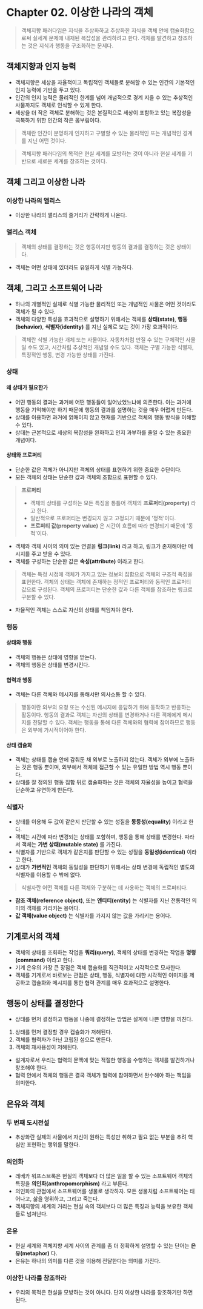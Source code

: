 # Chapter 02. 이상한 나라의 객체

> 객체지향 패러다임은 지식을 추상화하고 추상화한 지식을 객체 안에 캡슐화함으로써 실세계 문제에 내재된 복잡성을 관리하려고 한다. 
> 객체를 발견하고 창조하는 것은 지식과 행동을 구조화하는 문제다.

## 객체지향과 인지 능력

- 객체지향은 세상을 자율적이고 독립적인 객체들로 분해할 수 있는 인간의 기본적인 인지 능력에 기반을 두고 있다.
- 인간의 인지 능력은 물리적인 한계를 넘어 개념적으로 경계 지을 수 있는 추상적인 사물까지도 객체로 인식할 수 있게 한다.
- 세상을 더 작은 객체로 분해하는 것은 본질적으로 세상이 포함하고 있는 복잡성을 극복하기 위한 인간의 작은 몸부림이다.

> 객체란 인간이 분명하게 인지하고 구별할 수 있는 물리적인 또는 개념적인 경계를 지닌 어떤 것이다.

> 객체지향 패러다임의 목적은 현실 세계를 모방하는 것이 아니라 현실 세계를 기반으로 새로운 세계를 창조하는 것이다.

## 객체 그리고 이상한 나라

### 이상한 나라의 앨리스

- 이상한 나라의 앨리스의 줄거리가 간략하게 나온다.

### 앨리스 객체

> 객체의 상태를 결정하는 것은 행동이지만 행동의 결과를 결정하는 것은 상태이다.

- 객체는 어떤 상태에 있더라도 유일하게 식별 가능하다.

## 객체, 그리고 소프트웨어 나라

- 하나의 개별적인 실체로 식별 가능한 물리적인 또는 개념적인 사물은 어떤 것이라도 객체가 될 수 있다.
- 객체의 다양한 특성을 효과적으로 설명하기 위해서는 객체를 **상태(state)**, **행동(behavior)**, **식별자(identity)** 를 지닌 실체로 보는 것이 가장 효과적이다.

> 객체란 식별 가능한 개체 또는 사물이다. 자동차처럼 만질 수 있는 구체적인 사물일 수도 있고, 시간처럼 추상적인 개념일 수도 있다.
> 객체는 구별 가능한 식별자, 특징적인 행동, 변경 가능한 상태를 가진다.

### 상태

#### 왜 상태가 필요한가

- 어떤 행동의 결과는 과거에 어떤 행동들이 일어났었느냐에 의존한다. 이는 과거에 행동을 기억해야만 하기 때문에 행동의 결과를 설명하는 것을 매우 어렵게 만든다.
- 상태를 이용하면 과거에 얽매이지 않고 현재를 기반으로 객체의 행동 방식을 이해할 수 있다.
- 상태는 근본적으로 세상의 복잡성을 완화하고 인지 과부하를 줄일 수 있는 중요한 개념이다.

#### 상태와 프로퍼티

- 단순한 값은 객체가 아니지만 객체의 상태를 표현하기 위한 중요한 수단이다.
- 모든 객체의 상태는 단순한 값과 객체의 조합으로 표현할 수 있다.

> **프로퍼티**
> - 객체의 상태를 구성하는 모든 특징을 통틀어 객체의 **프로퍼티(property)** 라고 한다.
> - 일반적으로 프로퍼티는 변경되지 않고 고정되기 때문에 '정적'이다.
> - **프로퍼티 값(property value)** 은 시간이 흐름에 따라 변경되기 때문에 '동적'이다.

- 객체와 객체 사이의 의미 있는 연결을 **링크(link)** 라고 하고, 링크가 존재해야만 메시지를 주고 받을 수 있다.
- 객체를 구성하는 단순한 값은 **속성(attribute)** 이라고 한다.

> 객체는 특정 시점에 객체가 가지고 있는 정보의 집합으로 객체의 구조적 특징을 표현한다. 객체의 상태는 객체에 존재하는 정적인 프로퍼티와 동적인 프로퍼티 값으로 구성된다. 객체의 프로퍼티는 단순한 값과 다른 객체를 참조하는 링크로 구분할 수 있다.

- 자율적인 객체는 스스로 자신의 상태를 책임져야 한다.

### 행동

#### 상태와 행동

- 객체의 행동은 상태에 영향을 받는다.
- 객체의 행동은 상태를 변경시킨다.

#### 협력과 행동

- 객체는 다른 객체와 메시지를 통해서만 의사소통 할 수 있다.

> 행동이란 외부의 요청 또는 수신된 메시지에 응답하기 위해 동작하고 반응하는 활동이다. 행동의 결과로 객체는 자신의 상태를 변경하거나 다른 객체에게 메시지를 전달할 수 있다. 객체는 행동을 통해 다른 객체와의 협력에 참여하므로 행동은 외부에 가시적이어야 한다.

#### 상태 캡슐화

- 객체는 상태를 캡슐 안에 감춰둔 채 외부로 노출하지 않는다. 객체가 외부에 노출하는 것은 행동 뿐이며, 외부에서 객체에 접근할 수 있는 유일한 방법 역시 행동 뿐이다.
- 상태를 잘 정의된 행동 집합 뒤로 캡슐화하는 것은 객체의 자율성을 높이고 협력을 단순하고 유연하게 만든다.

### 식별자

- 상태를 이용해 두 값이 같은지 판단할 수 있는 성질을 **동등성(equality)** 이라고 한다.
- 객체는 시간에 따라 변경되는 상태를 포함하며, 행동을 통해 상태를 변경한다. 따라서 객체는 **가변 상태(mutable state)** 를 가진다.
- 식별자를 기반으로 객체가 같은지를 판단할 수 있는 성질을 **동일성(identical)** 이라고 한다.
- 상태가 **가변적인** 객체의 동일성을 판단하기 위해서는 상태 변경에 독립적인 별도의 식별자를 이용할 수 밖에 없다.

> 식별자란 어떤 객체를 다른 객체와 구분하는 데 사용하는 객체의 프로퍼티다.

- **참조 객체(reference object)**, 또는 **엔티티(entity)** 는 식별자를 지닌 전통적인 의미의 객체를 가리키는 용어다.
- **값 객체(value object)** 는 식별자를 가지지 않는 값을 가리키는 용어다.

## 기계로서의 객체

- 객체의 상태를 조회하는 작업을 **쿼리(query)**, 객체의 상태를 변경하는 작업을 **명령(command)** 이라고 한다.
- 기계 은유의 가장 큰 장점은 객체 캡슐화를 직관적이고 시각적으로 묘사한다.
- 객체를 기계로서 바로보는 관점은 상태, 행동, 식별자에 대한 시각적인 이미지를 제공하고 캡슐화와 메시지를 통한 협력 관계를 매우 효과적으로 설명한다.

## 행동이 상태를 결정한다

- 상태를 먼저 결정하고 행동을 나중에 결정하는 방법은 설계에 나쁜 영향을 끼친다.

1. 상태를 먼저 결정할 경우 캡슐화가 저해된다.
2. 객체를 협력자가 아닌 고립된 섬으로 만든다.
3. 객체의 재사용성이 저해된다.

- 설계자로서 우리는 협력의 문맥에 맞는 적절한 행동을 수행하는 객체를 발견하거나 창조해야 한다.
- 협력 안에서 객체의 행동은 결국 객체가 협력에 참여하면서 완수해야 하는 책임을 의미한다.

## 은유와 객체

### 두 번째 도시전설

- 추상화란 실제의 사물에서 자신이 원하는 특성만 취하고 필요 없는 부분을 추려 핵심만 표현하는 행위를 말한다.

### 의인화

- 레베카 워프스브록은 현실의 객체보다 더 많은 일을 할 수 있는 소프트웨어 객체의 특징을 **의인화(anthropomorphism)** 라고 부른다.
- 의인화의 관점에서 소프트웨어를 생물로 생각하자. 모든 생물처럼 소프트웨어는 태어나고, 삶을 영위하고, 그리고 죽는다.
- 객체지향의 세계의 거리는 현실 속의 객체보다 더 많은 특징과 능력을 보유한 객체들로 넘쳐난다.

### 은유

- 현실 세계와 객체지향 세계 사이의 관계를 좀 더 정확하게 설명할 수 있는 단어는 **은유(metaphor)** 다.
- 은유는 하나의 의미를 다른 것을 이용해 전달한다는 의미를 가진다.

### 이상한 나라를 창조하라

- 우리의 목적은 현실을 모방하는 것이 아니다. 단지 이상한 나라를 창조하기만 하면 된다.